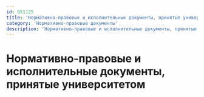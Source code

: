 ```yaml
---
id: 651125
title: 'Нормативно-правовые и исполнительные документы, принятые университетом'
category: 'Нормативно-правовые документы'
description: 'Нормативно-правовые и исполнительные документы, принятые Нукусским филиалом Государственного института искусства и культуры Узбекистана'
---
```


# Нормативно-правовые и исполнительные документы, принятые университетом
